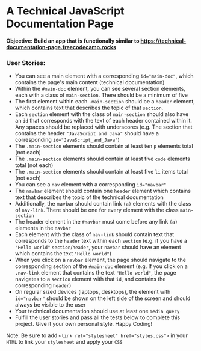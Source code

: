 # A Technical JavaScript Documentation Page
#### Objective: Build an app that is functionally similar to https://technical-documentation-page.freecodecamp.rocks

### User Stories:

- You can see a main element with a corresponding `id="main-doc"`, which contains the page's main content (technical documentation)
- Within the `#main-doc` element, you can see several section elements, each with a class of `main-section`. There should be a minimum of five
- The first element within each `.main-section` should be a `header` element, which contains text that describes the topic of that `section`.
- Each `section` element with the class of `main-section` should also have an `id` that corresponds with the text of each header contained within it. Any spaces should be replaced with underscores (e.g. The section that contains the header `"JavaScript and Java"` should have a corresponding `id="JavaScript_and_Java"`)
- The `.main-section` elements should contain at least ten `p` elements total (not each)
- The `.main-section` elements should contain at least five `code` elements total (not each)
- The `.main-section` elements should contain at least five `li` items total (not each)
- You can see a `nav` element with a corresponding `id="navbar"`
- The `navbar` element should contain one `header` element which contains text that describes the topic of the technical documentation
- Additionally, the navbar should contain link `(a)` elements with the class of `nav-link`. There should be one for every element with the class `main-section`
- The header element in the `#navbar` must come before any link `(a)` elements in the `navbar`
- Each element with the class of `nav-link` should contain text that corresponds to the `header` text within each `section` (e.g. if you have a `"Hello world"` `section`/`header`, your `navbar` should have an element which contains the text `"Hello world"`)
- When you click on a `navbar` element, the page should navigate to the corresponding section of the `#main-doc` element (e.g. If you click on a `.nav-link` element that contains the text `"Hello world"`, the page navigates to a `section` element with that `id`, and contains the corresponding `header`)
- On regular sized devices (laptops, desktops), the element with `id="navbar"` should be shown on the left side of the screen and should always be visible to the user
- Your technical documentation should use at least one `media query`
- Fulfill the user stories and pass all the tests below to complete this project. Give it your own personal style. Happy Coding!

Note: Be sure to add `<link rel="stylesheet" href="styles.css">` in your `HTML` to link your `stylesheet` and apply your `CSS`

